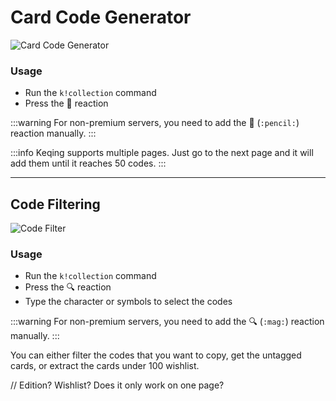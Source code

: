 # Card Code Generator

![Card Code Generator](/img/features/codes.png)

### Usage
- Run the `k!collection` command
- Press the 📝 reaction​​

:::warning
For non-premium servers, you need to add the 📝 (`:pencil:`) reaction manually.
:::

:::info
Keqing supports multiple pages. Just go to the next page and it will add them until it reaches 50 codes.
:::

---
## Code Filtering

![Code Filter](/img/features/filter.png)

### Usage
- Run the `k!collection` command
- Press the 🔍 reaction
- Type the character or symbols to select the codes​​

:::warning
For non-premium servers, you need to add the 🔍 (`:mag:`) reaction manually.
:::

You can either filter the codes that you want to copy, get the untagged cards, or extract the cards under 100 wishlist.

// Edition? Wishlist? Does it only work on one page?
